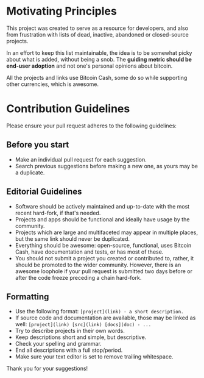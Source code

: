 # Motivating Principles

This project was created to serve as a resource for developers, and also from 
frustration with lists of dead, inactive, abandoned or closed-source projects.

In an effort to keep this list maintainable, the idea is to be somewhat picky about what is added,
without being a snob.  The **guiding metric should be end-user adoption** and not one's personal
opinions about bitcoin. 

All the projects and links use Bitcoin Cash, some do so while supporting other currencies, which is awesome.

# Contribution Guidelines

Please ensure your pull request adheres to the following guidelines:

## Before you start

- Make an individual pull request for each suggestion.
- Search previous suggestions before making a new one, as yours may be a duplicate.

## Editorial Guidelines

- Software should be actively maintained and up-to-date with the most recent hard-fork, if that's needed.
- Projects and apps should be functional and ideally have usage by the community.
- Projects which are large and multifaceted may appear in multiple places, but the same link should never be duplicated.
- Everything should be awesome: open-source, functional, uses Bitcoin Cash, have documentation and tests, or has most of these.
- You should not submit a project you created or contributed to, rather, it should be promoted to the wider community. However, there is an awesome loophole if your pull request is submitted two days before or after the code freeze preceding a chain hard-fork.

## Formatting 

- Use the following format: `[project](link) - a short description.`
- If source code and documentation are available, those may be linked as well: `[project](link) [src](link) [docs](doc) - ...`
- Try to describe projects in their own words.
- Keep descriptions short and simple, but descriptive.
- Check your spelling and grammar.
- End all descriptions with a full stop/period.
- Make sure your text editor is set to remove trailing whitespace. 

Thank you for your suggestions!